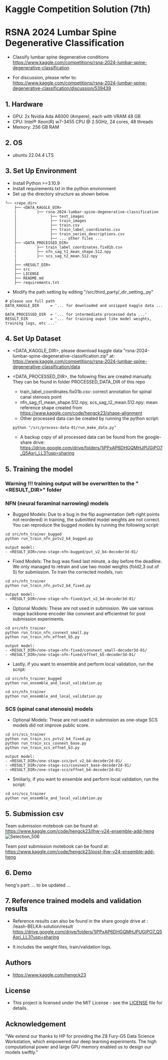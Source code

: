# Kaggle Competition Solution (7th)

# RSNA 2024 Lumbar Spine Degenerative Classification
- Classify lumbar spine degenerative conditions  
https://www.kaggle.com/competitions/rsna-2024-lumbar-spine-degenerative-classification 

- For discussion, please refer to:  
https://www.kaggle.com/competitions/rsna-2024-lumbar-spine-degenerative-classification/discussion/539439


## 1. Hardware  
- GPU: 2x Nvidia Ada A6000 (Ampere), each with VRAM 48 GB
- CPU: Intel® Xeon(R) w7-3455 CPU @ 2.5GHz, 24 cores, 48 threads
- Memory: 256 GB RAM

## 2. OS 
- ubuntu 22.04.4 LTS


## 3. Set Up Environment
- Install Python >=3.10.9
- Install requirements.txt in the python environment
- Set up the directory structure as shown below.
``` 
└── <repo_dir>
    ├── <DATA_KAGGLE_DIR> 
    |         ├── rsna-2024-lumbar-spine-degenerative-classification
    |               ├── test_images
    │               ├── train_images
    │               ├── train.csv
    │               ├── train_label_coordinates.csv
    │               ├── train_series_descriptions.csv
    │               ├── ... other files ...
    ├── <DATA_PROCESSED_DIR>
    |         ├── train_label_coordinates.fix01b.csv
    |         ├── nfn_sag_t1_mean_shape.512.npy
    |         ├── scs_sag_t2_mean.512.npy
    | 
    ├── <RESULT_DIR>
    ├── src 
    ├── LICENSE 
    ├── README.md
    ├── requirements.txt
```
- Modify the path setting by editing  "/src/third_party/\_dir_setting_.py"

```
# please use full path 
DATA_KAGGLE_DIR     = '... for downloaded and unzipped kaggle data ... '
DATA_PROCESSED_DIR  = '... for intermediate processed data ...'
RESULT_DIR          = '... for training ouput like model weights, training logs, etc ...'
```

## 4. Set Up Dataset

- <DATA_KAGGLE_DIR>, please download kaggle data "rsna-2024-lumbar-spine-degenerative-classification.zip" at:  
https://www.kaggle.com/competitions/rsna-2024-lumbar-spine-degenerative-classification/data

- <DATA_PROCESSED_DIR>, the following files are created manually. They can be found in folder PROCESSED_DATA_DIR of this repo
    - train_label_coordinates.fix01b.csv: correct annotation for spinal canal stenosis point
    - nfn_sag_t1_mean_shape.512.npy, scs_sag_t2_mean.512.npy: mean reference shape created from
https://www.kaggle.com/code/hengck23/shape-alignment
    - Other processed data can be created by running the python script:
  ```
  python "/src/process-data-01/run_make_data.py"  
  ```
    - A backup copy of all processed data can be found from the google-share drive:
  https://drive.google.com/drive/folders/1jPPxAP6DHGQMHJPUGjPO7_Q5Asrj_LL3?usp=sharing 



## 5. Training the model

### Warning !!! training output will be overwritten to the "<RESULT_DIR>" folder

### NFN (neural foraminal narrowing) models
- Bugged Models:
Due to a bug in the flip augmentation (left-right points not reordered) in training, the submitted model weights are 
not correct. You can reproduce the bugged models by running the following script:
```  
cd src/nfn_trainer_bugged
python run_train_nfn_pvtv2_b4_bugged.py

output model:
- <RESULT_DIR>/one-stage-nfn-bugged/pvt_v2_b4-decoder3d-01/
```  
- Fixed Models: The bug was fixed last minute, a day before the deadline. We only managed to retrain and use two model weights (fold2,3 out of 5) 
for submission. To train the corrected models, run:

```  
cd src/nfn_trainer
python run_train_nfn_pvtv2_b4_fixed.py

output model:
- <RESULT_DIR>/one-stage-nfn-fixed/pvt_v2_b4-decoder3d-01/
```  
- Optional Models: These are not used in submission. We use various image backbone encoder like convnext and efficientnet for post submission
experiments.


```  
cd src/nfn_trainer
python run_train_nfn_covnext_small.py
python run_train_nfn_effnet_b5.py

output model:
- <RESULT_DIR>/one-stage-nfn-fixed/convnext_small-decoder3d-01/
- <RESULT_DIR>/one-stage-nfn-fixed/effnet_b5-decoder3d-01/
```


- Lastly, if you want to ensemble and perform local validation, run the script:

```
cd src/nfn_trainer_bugged
python run_ensemble_and_local_validation.py

cd src/nfn_trainer
python run_ensemble_and_local_validation.py
```  

### SCS (spinal canal stenosis) models

- Optional Models: These are not used in submission as one-stage SCS models did not improve public score. 
```  
cd src/scs_trainer
python run_train_scs_pvtv2_b4_fixed.py
python run_train_scs_covnext_base.py
python run_train_scs_effnet_b3.py

output model:
- <RESULT_DIR>/one-stage-scs/pvt_v2_b4-decoder2d-01/
- <RESULT_DIR>/one-stage-scs/convnext_base-decoder2d-01/
- <RESULT_DIR>/one-stage-scs/effnet_b4-decoder2d-01/
```
- Smiliarly, if you want to ensemble and perform local validation, run the script:

```
cd src/scs_trainer
python run_ensemble_and_local_validation.py
```  



## 5. Submission csv 
Team submission motebook can be found at:  
https://www.kaggle.com/code/hengck23/lhw-v24-ensemble-add-heng
![Selection_506](https://github.com/user-attachments/assets/97cc87fa-5e4c-4897-8041-c651adea4eb0)

Team post submission motebook can be found at:  
https://www.kaggle.com/code/hengck23/post-lhw-v24-ensemble-add-heng

## 6. Demo
heng's part:
... to be updated ...

## 7. Reference trained models and validation results
- Reference results can also be found in the share google drive at :  
  <google-drive>/leash-BELKA-solution/result  
  https://drive.google.com/drive/folders/1jPPxAP6DHGQMHJPUGjPO7_Q5Asrj_LL3?usp=sharing

- It includes the weight files, train/validation logs.
  

## Authors

- https://www.kaggle.com/hengck23

## License

- This project is licensed under the MIT License - see the [LICENSE](LICENSE) file for details.

## Acknowledgement

"We extend our thanks to HP for providing the Z8 Fury-G5 Data Science Workstation, which empowered our deep learning experiments. The high computational power and large GPU memory enabled us to design our models swiftly."
